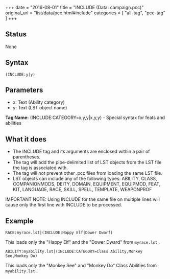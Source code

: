 +++
date = "2016-08-01"
title = "INCLUDE (Data: campaign.pcc)"
original_url = "list/data/pcc.html#include"
categories = [ "all-tag", "pcc-tag" ]
+++

## Status

None

## Syntax

`(INCLUDE:y|y)`

## Parameters

-   x: Text (Ability category)
-   y: Text (LST object name)



**Tag Name:** (INCLUDE:CATEGORY=x,y,y|x,y,y) - Special syntax for feats
and abilities

What it does
------------

-   The INCLUDE tag and its arguments are enclosed within a pair
    of parentheses.
-   The tag will add the pipe-delimited list of LST objects from the LST
    file the tag is associated with.
-   The tag will not prevent other .pcc files from loading the same
    LST file.
-   LST objects can include any of the following types: ABILITY, CLASS,
    COMPANIONMODS, DEITY, DOMAIN, EQUIPMENT, EQUIPMOD, FEAT, KIT,
    LANGUAGE, RACE, SKILL, SPELL, TEMPLATE, WEAPONPROF

<span class="new"> IMPORTANT NOTE: </span> Using INCLUDE for the same
file on multiple lines will cause only the first line with INCLUDE to be
processed.

Example
-------

`RACE:myrace.lst|(INCLUDE:Happy Elf|Dower Dwarf)`

This loads only the "Happy Elf" and the "Dower Dward" from `myrace.lst`
.

`ABILITY:myability.lst|(INCLUDE:CATEGORY=Class Ability,Monkey See,Monkey Do)`

This loads only the "Monkey See" and "Monkey Do" Class Abilities from
`myability.lst` .

